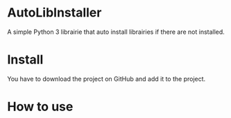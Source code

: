 # AutoLibInstaller
A simple Python 3 librairie that auto install librairies if there are not installed.
# Install
You have to download the project on GitHub and add it to the project.
# How to use